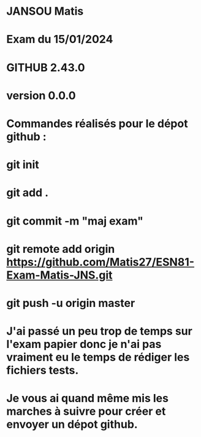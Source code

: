 # JANSOU Matis
# Exam du 15/01/2024
# GITHUB 2.43.0
# version 0.0.0
#
# Commandes réalisés pour le dépot github :
# git init
# git add .
# git commit -m "maj exam"
# git remote add origin <https://github.com/Matis27/ESN81-Exam-Matis-JNS.git>
# git push -u origin master
#
# J'ai passé un peu trop de temps sur l'exam papier donc je n'ai pas vraiment eu le temps de rédiger les fichiers tests.
# Je vous ai quand même mis les marches à suivre pour créer et envoyer un dépot github.